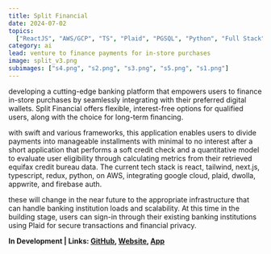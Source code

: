 ```yaml
---
title: Split Financial
date: 2024-07-02
topics:
  ["ReactJS", "AWS/GCP", "TS", "Plaid", "PGSQL", "Python", "Full Stack", "..."]
category: ai
lead: venture to finance payments for in-store purchases
image: split_v3.png
subimages: ["s4.png", "s2.png", "s3.png", "s5.png", "s1.png"]
---
```


developing a cutting-edge banking platform that empowers users to finance
in-store purchases by seamlessly integrating with their preferred digital
wallets. Split Financial offers flexible, interest-free options for qualified
users, along with the choice for long-term financing.

with swift and various frameworks, this application enables users to divide
payments into manageable installments with minimal to no interest after a short
application that performs a soft credit check and a quantitative model to
evaluate user eligibility through calculating metrics from their retrieved
equifax credit bureau data. The current tech stack is react, tailwind, next.js,
typescript, redux, python, on AWS, integrating google cloud, plaid, dwolla,
appwrite, and firebase auth.

these will change in the near future to the appropriate infrastructure that can
handle banking institution loads and scalability. At this time in the building
stage, users can sign-in through their existing banking institutions using Plaid
for secure transactions and financial privacy.

**In Development | Links: [GitHub](https://github.com/dylanhans/SplitFinancial),
[Website](https://splitfinancial.ca/), [App]()**
